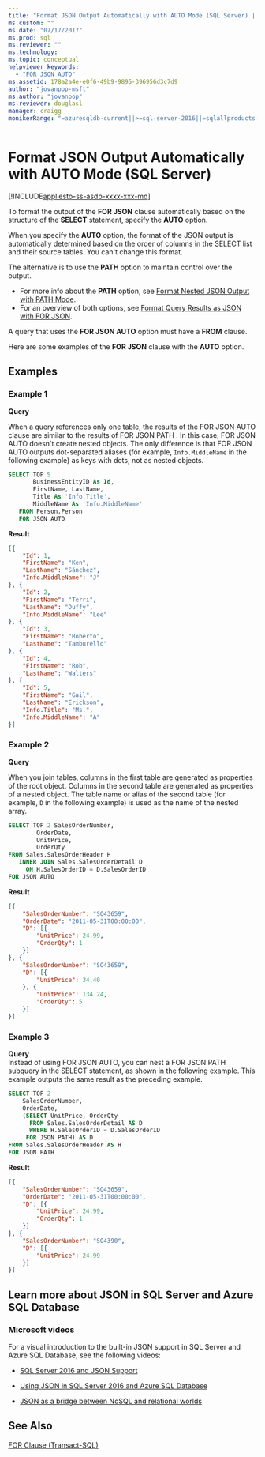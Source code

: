 ```yaml
---
title: "Format JSON Output Automatically with AUTO Mode (SQL Server) | Microsoft Docs"
ms.custom: ""
ms.date: "07/17/2017"
ms.prod: sql
ms.reviewer: ""
ms.technology: 
ms.topic: conceptual
helpviewer_keywords: 
  - "FOR JSON AUTO"
ms.assetid: 178a2a4e-e0f6-49b9-9895-396956d3c7d9
author: "jovanpop-msft"
ms.author: "jovanpop"
ms.reviewer: douglasl
manager: craigg
monikerRange: "=azuresqldb-current||>=sql-server-2016||=sqlallproducts-allversions||>=sql-server-linux-2017||=azuresqldb-mi-current"
---
```

# Format JSON Output Automatically with AUTO Mode (SQL Server)
[!INCLUDE[appliesto-ss-asdb-xxxx-xxx-md](../../includes/appliesto-ss-asdb-xxxx-xxx-md.md)]

To format the output of the **FOR JSON** clause automatically based on the structure of the **SELECT** statement, specify the **AUTO** option.  
  
When you specify the **AUTO** option, the format of the JSON output is automatically determined based on the order of columns in the SELECT list and their source tables. You can't change this format.
 
The alternative is to use the **PATH** option to maintain control over the output.
-   For more info about the **PATH** option, see [Format Nested JSON Output with PATH Mode](../../relational-databases/json/format-nested-json-output-with-path-mode-sql-server.md).
-   For an overview of both options, see [Format Query Results as JSON with FOR JSON](../../relational-databases/json/format-query-results-as-json-with-for-json-sql-server.md).

A query that uses the **FOR JSON AUTO** option must have a **FROM** clause.  
  
Here are some examples of the **FOR JSON** clause with the **AUTO** option.  
  
## Examples

### Example 1
 **Query**  
  
When a query references only one table, the results of the FOR JSON AUTO clause are similar to the results of FOR JSON PATH . In this case, FOR JSON AUTO doesn't create nested objects. The only difference is that FOR JSON AUTO outputs dot-separated aliases (for example, `Info.MiddleName` in the following example) as keys with dots, not as nested objects.  
  
```sql  
SELECT TOP 5   
       BusinessEntityID As Id,  
       FirstName, LastName,  
       Title As 'Info.Title',  
       MiddleName As 'Info.MiddleName'  
   FROM Person.Person  
   FOR JSON AUTO  
```  
  
 **Result**  
  
```json  
[{
	"Id": 1,
	"FirstName": "Ken",
	"LastName": "Sánchez",
	"Info.MiddleName": "J"
}, {
	"Id": 2,
	"FirstName": "Terri",
	"LastName": "Duffy",
	"Info.MiddleName": "Lee"
}, {
	"Id": 3,
	"FirstName": "Roberto",
	"LastName": "Tamburello"
}, {
	"Id": 4,
	"FirstName": "Rob",
	"LastName": "Walters"
}, {
	"Id": 5,
	"FirstName": "Gail",
	"LastName": "Erickson",
	"Info.Title": "Ms.",
	"Info.MiddleName": "A"
}]
```  

### Example 2

**Query**  
  
When you join tables, columns in the first table are generated as properties of the root object. Columns in the second table are generated as properties of a nested object. The table name or alias of the second table (for example, `D` in the following example) is used as the name of the nested array.  
  
```sql  
SELECT TOP 2 SalesOrderNumber,  
        OrderDate,  
        UnitPrice,  
        OrderQty  
FROM Sales.SalesOrderHeader H  
   INNER JOIN Sales.SalesOrderDetail D  
     ON H.SalesOrderID = D.SalesOrderID  
FOR JSON AUTO   
```  
  
**Result**  
  
```json  
[{
	"SalesOrderNumber": "SO43659",
	"OrderDate": "2011-05-31T00:00:00",
	"D": [{
		"UnitPrice": 24.99,
		"OrderQty": 1
	}]
}, {
	"SalesOrderNumber": "SO43659",
	"D": [{
		"UnitPrice": 34.40
	}, {
		"UnitPrice": 134.24,
		"OrderQty": 5
	}]
}]
```  

### Example 3
 
**Query**  
Instead of using FOR JSON AUTO, you can nest a FOR JSON PATH subquery in the SELECT statement, as shown in the following example. This example outputs the same result as the preceding example.  
  
```sql  
SELECT TOP 2  
    SalesOrderNumber,  
    OrderDate,  
    (SELECT UnitPrice, OrderQty  
      FROM Sales.SalesOrderDetail AS D  
      WHERE H.SalesOrderID = D.SalesOrderID  
     FOR JSON PATH) AS D  
FROM Sales.SalesOrderHeader AS H  
FOR JSON PATH  
```  
  
**Result**  
  
```json  
[{
	"SalesOrderNumber": "SO43659",
	"OrderDate": "2011-05-31T00:00:00",
	"D": [{
		"UnitPrice": 24.99,
		"OrderQty": 1
	}]
}, {
	"SalesOrderNumber": "SO4390",
	"D": [{
		"UnitPrice": 24.99
	}]
}]
```  

## Learn more about JSON in SQL Server and Azure SQL Database  
  
### Microsoft videos

For a visual introduction to the built-in JSON support in SQL Server and Azure SQL Database, see the following videos:

-   [SQL Server 2016 and JSON Support](https://channel9.msdn.com/Shows/Data-Exposed/SQL-Server-2016-and-JSON-Support)

-   [Using JSON in SQL Server 2016 and Azure SQL Database](https://channel9.msdn.com/Shows/Data-Exposed/Using-JSON-in-SQL-Server-2016-and-Azure-SQL-Database)

-   [JSON as a bridge between NoSQL and relational worlds](https://channel9.msdn.com/events/DataDriven/SQLServer2016/JSON-as-a-bridge-betwen-NoSQL-and-relational-worlds)

## See Also  
 [FOR Clause &#40;Transact-SQL&#41;](../../t-sql/queries/select-for-clause-transact-sql.md)  
